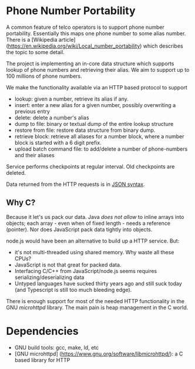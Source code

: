 # Phone Number Portability

A common feature of telco operators is to support phone number portability.
Essentially this maps one phone number to some alias number. There is
a [Wikipedia article]  (https://en.wikipedia.org/wiki/Local_number_portability) which describes the topic to some detail.

The project is implementing an in-core data structure which supports lookup of phone numbers and retrieving their alias. We aim to
support up to 100 millions of phone numbers.

We make the functionality available via an HTTP based protocol to support
* lookup: given a number, retrieve its alias if any.
* insert: enter a new alias for a given number, possibly overwriting a previous entry
* delete: delete a number's alias
* dump to file: binary or textual dump of the entire lookup structure
* restore from file: restore data structure from binary dump.
* retrieve block: retrieve all aliases for a number block, where a number block is started with a 6 digit prefix.
* upload batch command file: to add/delete a number of phone-numbers and their aliases

Service performs checkpoints at regular interval. Old checkpoints are deleted.

Data returned from the HTTP requests is in [JSON syntax](http://www.json.org/).

## Why C?
Because it let's us pack our data. Java *does not allow* to inline arrays into objects; each array - even when of fixed length - needs a reference (pointer). 
Nor does JavaScript pack data tightly into objects. 

node.js would have been an alternative to build up a HTTP service. But:
* it's not multi-threaded using shared memory. Why waste all these CPUs?
* JavaScript is not that great for packed data.
* Interfacing C/C++ from JavaScript/node.js seems requires serializing/deserializing data
* Untyped languages have sucked thirty years ago and still suck today (and Typescript is still too much bleeding edge).

There is enough support for most of the needed HTTP functionality in the GNU *microhttpd* library. The main pain is heap management in the C world.

# Dependencies

* GNU build tools: gcc, make, ld, etc
* [GNU microhttpd] (https://www.gnu.org/software/libmicrohttpd/): a C based library for HTTP



